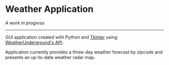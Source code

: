 # Weather Application

*A work in progress*

---

GUI application created with Python and [Tkinter](https://wiki.python.org/moin/TkInter) using [WeatherUnderground's API](https://www.wunderground.com/weather/api/). 

Application currently provides a three-day weather forecast by zipcode and presents an up-to-date weather radar map.  
